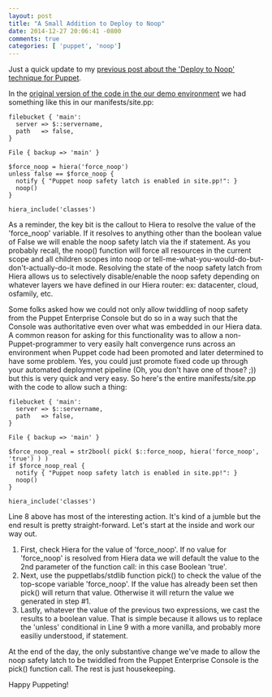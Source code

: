 ```yaml
---
layout: post
title: "A Small Addition to Deploy to Noop"
date: 2014-12-27 20:06:41 -0800
comments: true
categories: [ 'puppet', 'noop']
---
```


Just a quick update to my [previous post about the 'Deploy to Noop' technique for Puppet](/blog/2014/10/16/turning-the-brownfield-green-aka-puppet-and-deploy-to-noop).

In the [original version of the code in the our demo environment](https://github.com/nrvale0/deploy-to-noop-part-1/blob/a001e9a6c0994048141a3bc5e0349e090796e7d8/puppet/environments/production/manifests/site.pp) we had something like this in our manifests/site.pp:

```puppet
filebucket { 'main':
  server => $::servername,
  path   => false,
}

File { backup => 'main' }

$force_noop = hiera('force_noop')
unless false == $force_noop {
  notify { "Puppet noop safety latch is enabled in site.pp!": }
  noop()
}

hiera_include('classes')
```

As a reminder, the key bit is the callout to Hiera to resolve the value of the 'force_noop' variable. If it resolves to anything other than the boolean value of False we will enable the noop safety latch via the if statement. As you probably recall, the noop() function will force all resources in the current scope and all children scopes into noop or tell-me-what-you-would-do-but-don't-actually-do-it mode. Resolving the state of the noop safety latch from Hiera allows us to selectively disable/enable the noop safety depending on whatever layers we have defined in our Hiera router: ex: datacenter, cloud, osfamily, etc.

Some folks asked how we could not only allow twiddling of noop safety from the Puppet Enterprise Console but do so in a way such that the Console was authoritative even over what was embedded in our Hiera data. A common reason for asking for this functionality was to allow a non-Puppet-programmer to very easily halt convergence runs across an environment when Puppet code had been promoted and later determined to have some problem. Yes, you could just promote fixed code up through your automated deploymnet pipeline (Oh, you don't have one of those? ;)) but this is very quick and very easy. So here's the entire manifests/site.pp with the code to allow such a thing:

```puppet
filebucket { 'main':
  server => $::servername,
  path   => false,
}

File { backup => 'main' }

$force_noop_real = str2bool( pick( $::force_noop, hiera('force_noop', 'true') ) )
if $force_noop_real {
  notify { "Puppet noop safety latch is enabled in site.pp!": }
  noop()
}

hiera_include('classes')
```

Line 8 above has most of the interesting action. It's kind of a jumble but the end result is pretty straight-forward. Let's start at the inside and work our way out.

1. First, check Hiera for the value of 'force_noop'. If no value for 'force_noop' is resolved from Hiera data we will default the value to the 2nd parameter of the function call: in this case Boolean 'true'.
1. Next, use the puppetlabs/stdlib function pick() to check the value of the top-scope variable 'force_noop'. If the value has already been set then pick() will return that value. Otherwise it will return the value we generated in step #1.
1. Lastly, whatever the value of the previous two expressions, we cast the results to a boolean value. That is simple because it allows us to replace the 'unless' conditional in Line 9 with a more vanilla, and probably more easiliy understood, if statement.

At the end of the day, the only substantive change we've made to allow the noop safety latch to be twiddled from the Puppet Enterprise Console is the pick() function call. The rest is just housekeeping.

Happy Puppeting!


